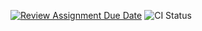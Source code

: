 [![Review Assignment Due Date](https://classroom.github.com/assets/deadline-readme-button-24ddc0f5d75046c5622901739e7c5dd533143b0c8e959d652212380cedb1ea36.svg)](https://classroom.github.com/a/OJygRx81)
![CI Status](https://github.com/bhos-qa/l2-github-actions-alimaharramli/actions/workflows/test-actions.yml/badge.svg)
